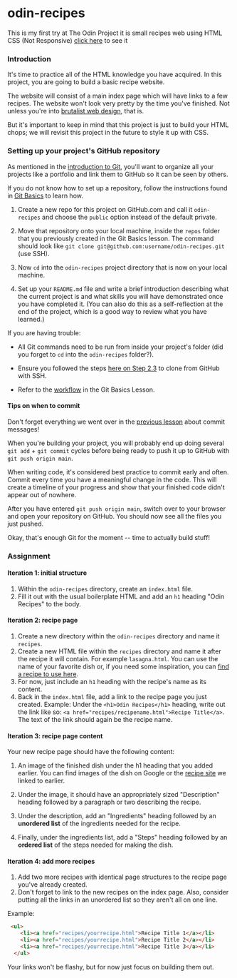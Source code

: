 # odin-recipes
This is my first try at The Odin Project
it is small recipes web using HTML CSS (Not Responsive)
[click here](https://wcdonalds.netlify.app/) to see it

### Introduction

It's time to practice all of the HTML knowledge you have acquired. In this project, you are going to build a basic recipe website.

The website will consist of a main index page which will have links to a few recipes. The website won't look very pretty by the time you've finished. Not unless you're into [brutalist web design](https://brutalistwebsites.com/), that is.

But it's important to keep in mind that this project is just to build your HTML chops; we will revisit this project in the future to style it up with CSS.

### Setting up your project's GitHub repository

As mentioned in the [introduction to Git](https://www.theodinproject.com/paths/foundations/courses/foundations/lessons/introduction-to-git), you'll want to organize all your projects like a portfolio and link them to GitHub so it can be seen by others.

If you do not know how to set up a repository, follow the instructions found in [Git Basics](https://www.theodinproject.com/paths/foundations/courses/foundations/lessons/git-basics) to learn how.

1.  Create a new repo for this project on GitHub.com and call it `odin-recipes` and choose the `public` option instead of the default private.

2.  Move that repository onto your local machine, inside the `repos` folder that you previously created in the Git Basics lesson. The command should look like `git clone git@github.com:username/odin-recipes.git` (use SSH).

3.  Now `cd` into the `odin-recipes` project directory that is now on your local machine.

4.  Set up your `README.md` file and write a brief introduction describing what the current project is and what skills you will have demonstrated once you have completed it. (You can also do this as a self-reflection at the end of the project, which is a good way to review what you have learned.)

If you are having trouble:

-   All Git commands need to be run from inside your project's folder (did you forget to `cd` into the `odin-recipes` folder?).

-   Ensure you followed the steps [here on Step 2.3](/paths/foundations/courses/foundations/lessons/setting-up-git#step-2-configure-git-and-github) to clone from GitHub with SSH.

-   Refer to the [workflow](https://www.theodinproject.com/paths/foundations/courses/foundations/lessons/git-basics) in the Git Basics Lesson.

#### Tips on when to commit
Don't forget everything we went over in the [previous lesson](https://www.theodinproject.com/paths/foundations/courses/foundations/lessons/commit-messages) about commit messages!

When you're building your project, you will probably end up doing several `git add` + `git commit` cycles before being ready to push it up to GitHub with `git push origin main`.

When writing code, it's considered best practice to commit early and often. Commit every time you have a meaningful change in the code. This will create a timeline of your progress and show that your finished code didn't appear out of nowhere.

After you have entered `git push origin main`, switch over to your browser and open your repository on GitHub. You should now see all the files you just pushed.

Okay, that's enough Git for the moment -- time to actually build stuff!

### Assignment

<div class="lesson-content__panel" markdown="1">

#### Iteration 1: initial structure

1.  Within the `odin-recipes` directory, create an `index.html` file.
2.  Fill it out with the usual boilerplate HTML and add an `h1` heading "Odin Recipes" to the body.

#### Iteration 2:  recipe page

1.  Create a new directory within the `odin-recipes` directory and name it `recipes`.
2.  Create a new HTML file within the  `recipes` directory and name it after the recipe it will contain. For example `lasagna.html`. You can use the name of your favorite dish or, if you need some inspiration, you can [find a recipe to use here](https://www.allrecipes.com/).
3.  For now, just include an `h1` heading with the recipe's name as its content.
4.  Back in the `index.html` file, add a link to the recipe page you just created. Example: Under the `<h1>Odin Recipes</h1>` heading, write out the link like so: `<a href="recipes/recipename.html">Recipe Title</a>`. The text of the link should again be the recipe name.

#### Iteration 3:  recipe page content

Your new recipe page should have the following content:

1.  An image of the finished dish under the h1 heading that you added earlier. You can find images of the dish on Google or the [recipe site](https://www.allrecipes.com/) we linked to earlier.

2.  Under the image, it should have an appropriately sized "Description" heading followed by a paragraph or two describing the recipe.

3.  Under the description, add an "Ingredients" heading followed by an **unordered list** of the ingredients needed for the recipe.

4.  Finally, under the ingredients list, add a "Steps" heading followed by an **ordered list** of the steps needed for making the dish.

#### Iteration 4: add more recipes

1. Add two more recipes with identical page structures to the recipe page you've already created.
2. Don't forget to link to the new recipes on the index page. Also, consider putting all the links in an unordered list so they aren't all on one line. 

Example:

~~~html 
 <ul>
    <li><a href="recipes/yourrecipe.html">Recipe Title 1</a></li>
    <li><a href="recipes/yourrecipe.html">Recipe Title 2</a></li>
    <li><a href="recipes/yourrecipe.html">Recipe Title 3</a></li>
  </ul>
~~~
  
Your links won't be flashy, but for now just focus on building them out.
</div>

